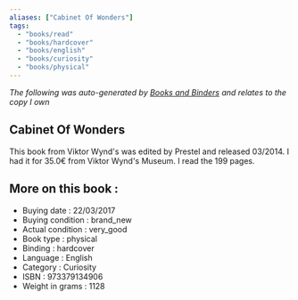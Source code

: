 ```yaml
---
aliases: ["Cabinet Of Wonders"] 
tags: 
  - "books/read" 
  - "books/hardcover" 
  - "books/english"
  - "books/curiosity"
  - "books/physical"
---
```


_The following was auto-generated by [Books and Binders](Books%20and%20Binders.md) and relates to the copy I own_
## Cabinet Of Wonders
This book from Viktor Wynd's was edited by Prestel and released 03/2014. I had it for 35.0€ from Viktor Wynd's Museum. I read the 199 pages.

## More on this book :
- Buying date : 22/03/2017
- Buying condition : brand_new
- Actual condition : very_good
- Book type : physical
- Binding : hardcover
- Language : English
- Category : Curiosity
- ISBN : 973379134906
- Weight in grams : 1128
